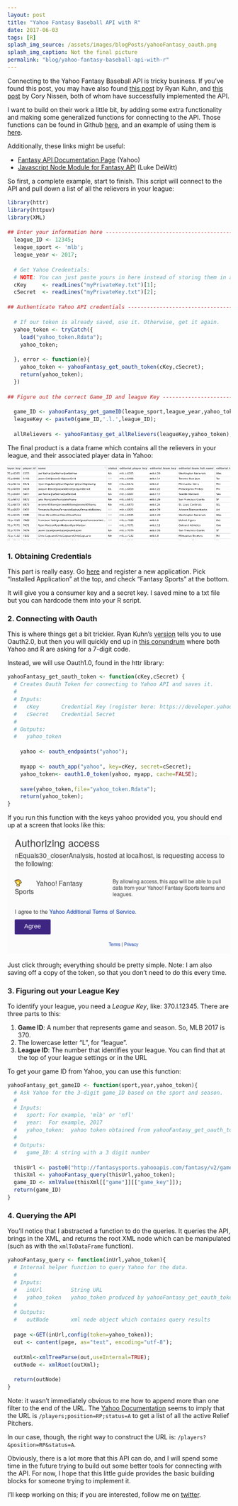```yaml
---
layout: post
title: "Yahoo Fantasy Baseball API with R"
date: 2017-06-03
tags: [R]
splash_img_source: /assets/images/blogPosts/yahooFantasy_oauth.png
splash_img_caption: Not the final picture 
permalink: "blog/yahoo-fantasy-baseball-api-with-r"
---
```



Connecting to the Yahoo Fantasy Baseball API is tricky business. If you’ve found this post, you may have also found [this post](http://ryankuhn.net/blog/Fantasy-Football-in-R-Part-I) by Ryan Kuhn, and [this post](http://blog.corynissen.com/2013/12/using-r-to-analyze-yahoo-fantasy.html) by Cory Nissen, both of whom have successfully implemented the API.

I want to build on their work a little bit, by adding some extra functionality and making some generalized functions for connecting to the API. Those functions can be found in Github [here](https://github.com/nequals30/baseball_closer/blob/master/R_func_yahooAPI.R), and an example of using them is [here](https://github.com/nequals30/baseball_closer/blob/master/R_main_baseballCloser.R).

Additionally, these links might be useful:

* [Fantasy API Documentation Page](https://developer.yahoo.com/fantasysports/guide/) (Yahoo)
* [Javascript Node Module for Fantasy API](http://yfantasysandbox.herokuapp.com/) (Luke DeWitt)

So first, a complete example, start to finish. This script will connect to the API and pull down a list of all the relievers in your league:

```R
library(httr)
library(httpuv)
library(XML)

## Enter your information here --------------------------------------------------------
  league_ID <- 12345;
  league_sport <- 'mlb';
  league_year <- 2017;

  # Get Yahoo Credentials:
  # NOTE: You can just paste yours in here instead of storing them in a file like me.
  cKey     <- readLines("myPrivateKey.txt")[1];
  cSecret  <- readLines("myPrivateKey.txt")[2];
  
## Authenticate Yahoo API credentials -------------------------------------------------

  # If our token is already saved, use it. Otherwise, get it again.
  yahoo_token <- tryCatch({
    load("yahoo_token.Rdata");
    yahoo_token;
    
  }, error <- function(e){
    yahoo_token <- yahooFantasy_get_oauth_token(cKey,cSecret);
    return(yahoo_token);
  })
  
## Figure out the correct Game_ID and league Key ---------------------------------------
  
  game_ID <- yahooFantasy_get_gameID(league_sport,league_year,yahoo_token);
  leagueKey <- paste0(game_ID,'.l.',league_ID);
  
  allRelievers <- yahooFantasy_get_allRelievers(leagueKey,yahoo_token);

```

The final product is a data frame which contains all the relievers in your league, and their associated player data in Yahoo:

![Data Frame with all RPs](/assets/images/blogPosts/yahooFantasy_rpDf.png)

### 1. Obtaining Credentials

This part is really easy. Go [here](https://developer.yahoo.com/apps/create/) and register a new application. Pick “Installed Application” at the top, and check “Fantasy Sports” at the bottom.

It will give you a consumer key and a secret key. I saved mine to a txt file but you can hardcode them into your R script.

### 2. Connecting with Oauth

This is where things get a bit trickier. Ryan Kuhn’s [version](http://ryankuhn.net/blog/Fantasy-Football-in-R-Part-I) tells you to use Oauth2.0, but then you will quickly end up in [this conundrum](https://stackoverflow.com/questions/36893652/integrating-yahoo-sports-api-data) where both Yahoo and R are asking for a 7-digit code.

Instead, we will use Oauth1.0, found in the httr library:

```R
yahooFantasy_get_oauth_token <- function(cKey,cSecret) {
  # Creates Oauth Token for connecting to Yahoo API and saves it.
  #
  # Inputs:
  #   cKey       Credential Key (register here: https://developer.yahoo.com/apps/create)
  #   cSecret    Credential Secret
  #
  # Outputs:
  #   yahoo_token

    yahoo <- oauth_endpoints("yahoo");
    
    myapp <- oauth_app("yahoo", key=cKey, secret=cSecret);
    yahoo_token<- oauth1.0_token(yahoo, myapp, cache=FALSE);
    
    save(yahoo_token,file="yahoo_token.Rdata");
    return(yahoo_token);
}
```

If you run this function with the keys yahoo provided you, you should end up at a screen that looks like this:

![Yahoo Fantasy Oauth](/assets/images/blogPosts/yahooFantasy_oauth.png)

Just click through; everything should be pretty simple. Note: I am also saving off a copy of the token, so that you don’t need to do this every time.

### 3. Figuring out your League Key

To identify your league, you need a _League Key_, like: 370.l.12345. There are three parts to this:

1. __Game ID__: A number that represents game and season. So, MLB 2017 is 370.
2. The lowercase letter “L”, for “league”.
3. __League ID__: The number that identifies your league. You can find that at the top of your league settings or in the URL

To get your game ID from Yahoo, you can use this function:

```R
yahooFantasy_get_gameID <- function(sport,year,yahoo_token){
  # Ask Yahoo for the 3-digit game_ID based on the sport and season.
  #
  # Inputs:
  #   sport: For example, 'mlb' or 'nfl'
  #   year:  For example, 2017
  #   yahoo_token:  yahoo token obtained from yahooFantasy_get_oauth_token
  #
  # Outputs:
  #   game_ID: A string with a 3 digit number
  
  thisUrl <- paste0("http://fantasysports.yahooapis.com/fantasy/v2/game/",sport,'?season=',year);
  thisXml <- yahooFantasy_query(thisUrl,yahoo_token);
  game_ID <- xmlValue(thisXml[["game"]][["game_key"]]);
  return(game_ID)
}
```

### 4. Querying the API

You’ll notice that I abstracted a function to do the queries. It queries the API, brings in the XML, and returns the root XML node which can be manipulated (such as with the `xmlToDataFrame` function).

```R
yahooFantasy_query <- function(inUrl,yahoo_token){
  # Internal helper function to query Yahoo for the data.
  #
  # Inputs:
  #   inUrl         String URL
  #   yahoo_token   yahoo_token produced by yahooFantasy_get_oauth_token
  #
  # Outputs: 
  #   outNode       xml node object which contains query results
  
  page <-GET(inUrl,config(token=yahoo_token));
  out <- content(page, as="text", encoding="utf-8");
  
  outXml<-xmlTreeParse(out,useInternal=TRUE);
  outNode <- xmlRoot(outXml);
  
  return(outNode)
}
```

Note: it wasn’t immediately obvious to me how to append more than one filter to the end of the URL. The [Yahoo Documentation](https://developer.yahoo.com/fantasysports/guide/#players-collection) seems to imply that the URL is `/players;position=RP;status=A` to get a list of all the active Relief Pitchers.

In our case, though, the right way to construct the URL is: `/players?&position=RP&status=A`.

Obviously, there is a lot more that this API can do, and I will spend some time in the future trying to build out some better tools for connecting with the API. For now, I hope that this little guide provides the basic building blocks for someone trying to implement it.

I’ll keep working on this; if you are interested, follow me on [twitter](https://twitter.com/nequals30).

